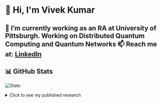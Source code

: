 # 👋 Hi, I'm Vivek Kumar

🌱 I’m currently working as an RA at University of Pittsburgh. Working on Distributed Quantum Computing and Quantum Networks
📫 Reach me at: [LinkedIn](https://www.linkedin.com/in/vivek-kum-0x94/)
---

## 📊 GitHub Stats

![Stats](https://github-readme-stats.vercel.app/api?username=vivek-kumar9696&show_icons=true&count_private=true&theme=default)
<details>
<summary>Click to see my published research</summary>

| Year | Research |
|------|------|
| 2023 | [Optimal Entanglement Distillation Policies for Quantum Switches](https://arxiv.org/abs/2305.06804) |
| 2025 | [Optimal Entanglement Distillation Policies for Bipartite Quantum Switches](//d-scholarship.pitt.edu/45642/) |

</details>
